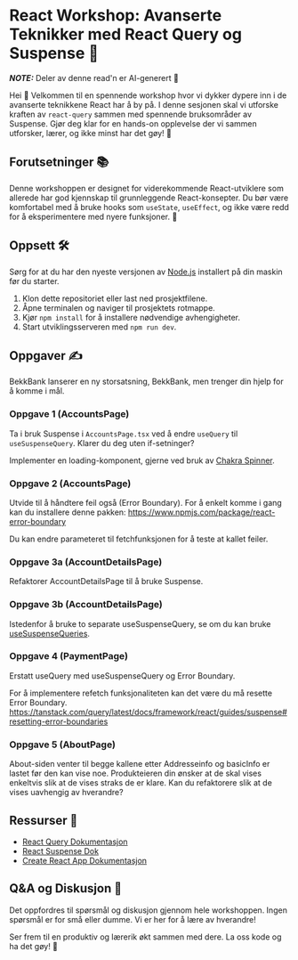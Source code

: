 # React Workshop: Avanserte Teknikker med React Query og Suspense 🚀

**_NOTE:_**  Deler av denne read'n er AI-generert 🤖

Hei 👋 Velkommen til en spennende workshop hvor vi dykker dypere inn i de avanserte teknikkene React har å by på. I denne sesjonen skal vi utforske kraften av `react-query` sammen med spennende bruksområder av Suspense. Gjør deg klar for en hands-on opplevelse der vi sammen utforsker, lærer, og ikke minst har det gøy! 🎉

## Forutsetninger 📚

Denne workshoppen er designet for viderekommende React-utviklere som allerede har god kjennskap til grunnleggende React-konsepter. Du bør være komfortabel med å bruke hooks som `useState`, `useEffect`, og ikke være redd for å eksperimentere med nyere funksjoner. 💪

## Oppsett 🛠️

Sørg for at du har den nyeste versjonen av [Node.js](https://nodejs.org/) installert på din maskin før du starter.

1. Klon dette repositoriet eller last ned prosjektfilene.
2. Åpne terminalen og naviger til prosjektets rotmappe.
3. Kjør `npm install` for å installere nødvendige avhengigheter.
4. Start utviklingsserveren med `npm run dev`.

## Oppgaver ✍️
BekkBank lanserer en ny storsatsning, BekkBank, men trenger din hjelp for å komme i mål.

### Oppgave 1 (AccountsPage)
Ta i bruk Suspense i `AccountsPage.tsx` ved å endre `useQuery` til `useSuspenseQuery`. Klarer du deg uten if-setninger? 

Implementer en loading-komponent, gjerne ved bruk av [Chakra Spinner](https://chakra-ui.com/docs/components/spinner). 

### Oppgave 2 (AccountsPage) 
Utvide til å håndtere feil også (Error Boundary). For å enkelt komme i gang kan du installere denne pakken:
https://www.npmjs.com/package/react-error-boundary

Du kan endre parameteret til fetchfunksjonen for å teste at kallet feiler.

### Oppgave 3a (AccountDetailsPage)
Refaktorer AccountDetailsPage til å bruke Suspense.

### Oppgave 3b (AccountDetailsPage)
Istedenfor å bruke to separate useSuspenseQuery, se om du kan bruke [useSuspenseQueries](https://tanstack.com/query/latest/docs/framework/react/reference/useSuspenseQueries).


### Oppgave 4 (PaymentPage)
Erstatt useQuery med useSuspenseQuery og Error Boundary.

For å implementere refetch funksjonaliteten kan det være du må resette Error Boundary.
https://tanstack.com/query/latest/docs/framework/react/guides/suspense#resetting-error-boundaries

### Oppgave 5 (AboutPage)
About-siden venter til begge kallene etter Addresseinfo og basicInfo er lastet før den kan vise noe. Produkteieren din ønsker at de skal vises enkeltvis slik at de vises straks de er klare. Kan du refaktorere slik at de vises uavhengig av hverandre? 


## Ressurser 📖

- [React Query Dokumentasjon](https://react-query.tanstack.com/)
- [React Suspense Dok](https://reactjs.org/docs/concurrent-mode-suspense.html)
- [Create React App Dokumentasjon](https://create-react-app.dev/)

## Q&A og Diskusjon 💬

Det oppfordres til spørsmål og diskusjon gjennom hele workshoppen. Ingen spørsmål er for små eller dumme. Vi er her for å lære av hverandre!

Ser frem til en produktiv og lærerik økt sammen med dere. La oss kode og ha det gøy! 🎈

